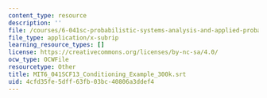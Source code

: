 ```yaml
---
content_type: resource
description: ''
file: /courses/6-041sc-probabilistic-systems-analysis-and-applied-probability-fall-2013/4cfd35fe5dff63fb03bc40806a3ddef4_MIT6_041SCF13_Conditioning_Example_300k.srt
file_type: application/x-subrip
learning_resource_types: []
license: https://creativecommons.org/licenses/by-nc-sa/4.0/
ocw_type: OCWFile
resourcetype: Other
title: MIT6_041SCF13_Conditioning_Example_300k.srt
uid: 4cfd35fe-5dff-63fb-03bc-40806a3ddef4
---
```

